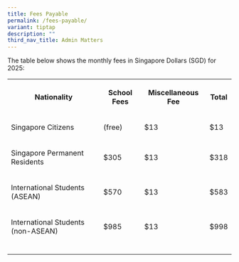 ```yaml
---
title: Fees Payable
permalink: /fees-payable/
variant: tiptap
description: ""
third_nav_title: Admin Matters
---
```

<p>The table below shows the monthly fees in Singapore Dollars (SGD) for
2025:</p>
<p></p>
<table style="minWidth: 100px">
<colgroup>
<col>
<col>
<col>
<col>
</colgroup>
<tbody>
<tr>
<th rowspan="1" colspan="1">
<p>Nationality</p>
</th>
<th rowspan="1" colspan="1">
<p>School Fees</p>
</th>
<th rowspan="1" colspan="1">
<p>Miscellaneous Fee</p>
</th>
<th rowspan="1" colspan="1">
<p>Total</p>
</th>
</tr>
<tr>
<td rowspan="1" colspan="1">
<p>Singapore Citizens</p>
</td>
<td rowspan="1" colspan="1">
<p>(free)</p>
</td>
<td rowspan="1" colspan="1">
<p>$13</p>
</td>
<td rowspan="1" colspan="1">
<p>$13</p>
</td>
</tr>
<tr>
<td rowspan="1" colspan="1">
<p>Singapore Permanent Residents</p>
</td>
<td rowspan="1" colspan="1">
<p>$305</p>
</td>
<td rowspan="1" colspan="1">
<p>$13</p>
</td>
<td rowspan="1" colspan="1">
<p>$318</p>
</td>
</tr>
<tr>
<td rowspan="1" colspan="1">
<p>International Students (ASEAN)</p>
</td>
<td rowspan="1" colspan="1">
<p>$570</p>
</td>
<td rowspan="1" colspan="1">
<p>$13</p>
</td>
<td rowspan="1" colspan="1">
<p>$583</p>
</td>
</tr>
<tr>
<td rowspan="1" colspan="1">
<p>International Students (non-ASEAN)</p>
</td>
<td rowspan="1" colspan="1">
<p>$985</p>
</td>
<td rowspan="1" colspan="1">
<p>$13</p>
</td>
<td rowspan="1" colspan="1">
<p>$998</p>
</td>
</tr>
<tr>
<td rowspan="1" colspan="1">
<p></p>
</td>
<td rowspan="1" colspan="1">
<p></p>
</td>
<td rowspan="1" colspan="1">
<p></p>
</td>
<td rowspan="1" colspan="1">
<p></p>
</td>
</tr>
</tbody>
</table>
<p></p>